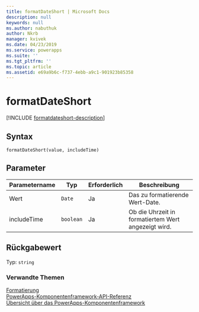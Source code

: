 ```yaml
---
title: formatDateShort | Microsoft Docs
description: null
keywords: null
ms.author: nabuthuk
author: Nkrb
manager: kvivek
ms.date: 04/23/2019
ms.service: powerapps
ms.suite: ''
ms.tgt_pltfrm: ''
ms.topic: article
ms.assetid: e69a9b6c-f737-4ebb-a9c1-901923b85358
---
```


# <a name="formatdateshort"></a>formatDateShort

[!INCLUDE [formatdateshort-description](includes/formatdateshort-description.md)]

## <a name="syntax"></a>Syntax

`formatDateShort(value, includeTime)`

## <a name="parameters"></a>Parameter

| Parametername|Typ|Erforderlich|Beschreibung|
| ------------- |----|--------|-----------|
|Wert|`Date`|Ja|Das zu formatierende Wert-Date.|
|includeTime|`boolean`|Ja|Ob die Uhrzeit in formatiertem Wert angezeigt wird.|

## <a name="return-value"></a>Rückgabewert

Typ: `string`


### <a name="related-topics"></a>Verwandte Themen

[Formatierung](../formatting.md)<br/>
[PowerApps-Komponentenframework-API-Referenz](../../reference/index.md)<br/>
[Übersicht über das PowerApps-Komponentenframework](../../overview.md)